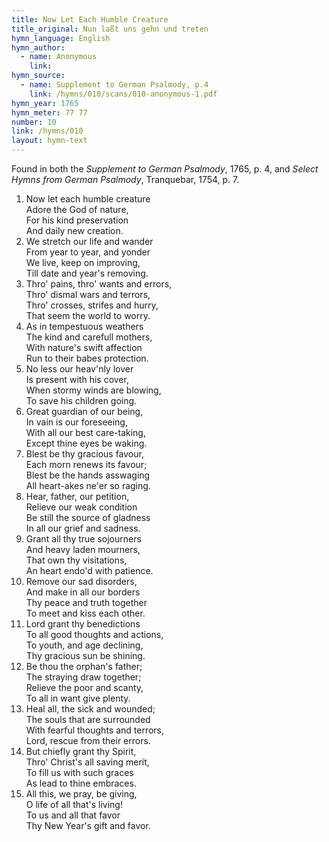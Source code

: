```yaml
---
title: Now Let Each Humble Creature
title_original: Nun laßt uns gehn und treten
hymn_language: English
hymn_author: 
  - name: Anonymous
    link: 
hymn_source: 
  - name: Supplement to German Psalmody, p.4
    link: /hymns/010/scans/010-anonymous-1.pdf
hymn_year: 1765
hymn_meter: 77 77
number: 10
link: /hymns/010
layout: hymn-text
---
```


Found in both the *Supplement to German Psalmody*, 1765, p. 4, and *Select Hymns from German Psalmody*, Tranquebar, 1754, p. 7.
<br>

1. Now let each humble creature  
   Adore the God of nature,  
   For his kind preservation  
   And daily new creation.
2. We stretch our life and wander  
   From year to year, and yonder  
   We live, keep on improving,  
   Till date and year's removing.
3. Thro' pains, thro' wants and errors,  
   Thro' dismal wars and terrors,  
   Thro' crosses, strifes and hurry,  
   That seem the world to worry.  
4. As in tempestuous weathers  
   The kind and carefull mothers,  
   With nature's swift affection  
   Run to their babes protection.  
5. No less our heav'nly lover  
   Is present with his cover,  
   When stormy winds are blowing,  
   To save his children going.  
6. Great guardian of our being,  
   In vain is our foreseeing,  
   With all our best care-taking,  
   Except thine eyes be waking.  
7. Blest be thy gracious favour,  
   Each morn renews its favour;  
   Blest be the hands asswaging  
   All heart-akes ne'er so raging.  
8. Hear, father, our petition,  
   Relieve our weak condition  
   Be still the source of gladness  
   In all our grief and sadness.  
9. Grant all thy true sojourners  
   And heavy laden mourners,  
   That own thy visitations,  
   An heart endo'd with patience.  
10. Remove our sad disorders,  
  And make in all our borders  
  Thy peace and truth together  
  To meet and kiss each other.  
11. Lord grant thy benedictions  
   To all good thoughts and actions,  
   To youth, and age declining,  
   Thy gracious sun be shining.  
12. Be thou the orphan's father;  
   The straying draw together;  
   Relieve the poor and scanty,  
   To all in want give plenty.  
13. Heal all, the sick and wounded;  
   The souls that are surrounded  
   With fearful thoughts and terrors,  
   Lord, rescue from their errors.  
14. But chiefly grant thy Spirit,  
   Thro' Christ's all saving merit,  
   To fill us with such graces  
   As lead to thine embraces.  
15. All this, we pray, be giving,  
   O life of all that's living!  
   To us and all that favor  
   Thy New Year's gift and favor.  

